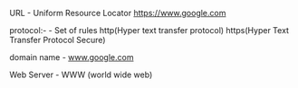 URL - Uniform Resource Locator
https://www.google.com

protocol:- 
    - Set of rules
http(Hyper text transfer protocol)
https(Hyper Text Transfer Protocol Secure)

domain name -
www.google.com

Web Server 
    - WWW (world wide web)
  